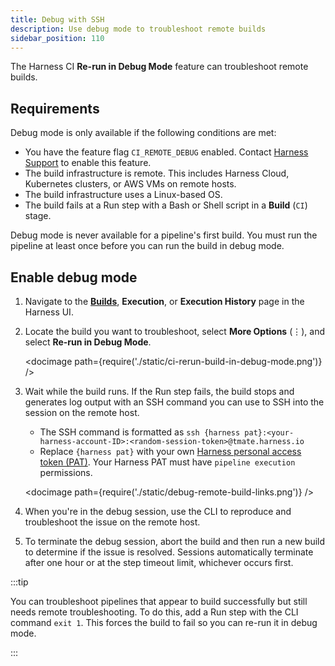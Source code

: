 ```yaml
---
title: Debug with SSH
description: Use debug mode to troubleshoot remote builds
sidebar_position: 110
---
```


The Harness CI **Re-run in Debug Mode** feature can troubleshoot remote builds.

## Requirements

Debug mode is only available if the following conditions are met:

* You have the feature flag `CI_REMOTE_DEBUG` enabled. Contact [Harness Support](mailto:support@harness.io) to enable this feature.
* The build infrastructure is remote. This includes Harness Cloud, Kubernetes clusters, or AWS VMs on remote hosts.
* The build infrastructure uses a Linux-based OS.
* The build fails at a Run step with a Bash or Shell script in a **Build** (`CI`) stage.

Debug mode is never available for a pipeline's first build. You must run the pipeline at least once before you can run the build in debug mode.

## Enable debug mode

1. Navigate to the [**Builds**](./viewing-builds.md), **Execution**, or **Execution History** page in the Harness UI.
2. Locate the build you want to troubleshoot, select **More Options** (&vellip;), and select **Re-run in Debug Mode**.

   <!-- ![Using the build's More Options menu to trigger debug mode.](./static/ci-rerun-build-in-debug-mode.png) -->

   <docimage path={require('./static/ci-rerun-build-in-debug-mode.png')} />

3. Wait while the build runs. If the Run step fails, the build stops and generates log output with an SSH command you can use to SSH into the session on the remote host.

   * The SSH command is formatted as `ssh {harness pat}:<your-harness-account-ID>:<random-session-token>@tmate.harness.io`
   * Replace `{harness pat}` with your own [Harness personal access token (PAT)](/docs/platform/user-management/add-and-manage-api-keys/#create-personal-access-token). Your Harness PAT must have `pipeline execution` permissions.

   <!-- ![](./static/debug-remote-build-links.png) -->

   <docimage path={require('./static/debug-remote-build-links.png')} />

4. When you're in the debug session, use the CLI to reproduce and troubleshoot the issue on the remote host.
5. To terminate the debug session, abort the build and then run a new build to determine if the issue is resolved. Sessions automatically terminate after one hour or at the step timeout limit, whichever occurs first.

:::tip

You can troubleshoot pipelines that appear to build successfully but still needs remote troubleshooting. To do this, add a Run step with the CLI command `exit 1`. This forces the build to fail so you can re-run it in debug mode.

:::
